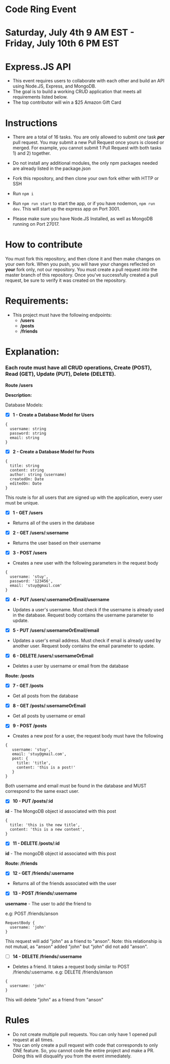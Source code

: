 # Code Ring Event

# Saturday, July 4th 9 AM EST - Friday, July 10th 6 PM EST

# Express.JS API

- This event requires users to collaborate with each other and build an API using Node.JS, Express, and MongoDB.
- The goal is to build a working CRUD application that meets all requirements listed below.
- The top contributor will win a $25 Amazon Gift Card

# Instructions

- There are a total of 16 tasks. You are only allowed to submit *one* task ***per*** pull request. You may submit a new Pull Request once yours is closed or merged. For example, you cannot submit 1 Pull Request with both tasks 1) and 2) together.

- Do not install any additional modules, the only npm packages needed are already listed in the package.json

- Fork this repository, and then clone your own fork either with HTTP or SSH

- Run `npm i`

- Run `npm run start` to start the app, or if you have nodemon, `npm run dev`. This will start up the express app on Port 3001.

- Please make sure you have Node.JS Installed, as well as MongoDB running on Port 27017.


# How to contribute

You must fork this repository, and then clone it and then make changes on your own fork. When you push, you will have your changes reflected on **your** fork only, not our repository. You must create a pull request *into* the master branch of this repository. Once you've successfully created a pull request, be sure to verify it was created on the repository. 

# Requirements:

- This project must have the following endpoints:
  - **/users**
  - **/posts**
  - **/friends**


# Explanation:

### Each route must have all CRUD operations, Create (POST), Read (GET), Update (PUT), Delete (DELETE).

**Route /users**

**Description:**

Database Models:

- [x] **1 - Create a Database Model for Users**

```
{
  username: string
  password: string
  email: string
}
```

- [x] **2 - Create a Database Model for Posts**
```
{
  title: string
  content: string
  author: string (username)
  createdOn: Date
  editedOn: Date
}
```

This route is for all users that are signed up with the application, every user must be unique.

- [x] **1 - GET /users**

- Returns all of the users in the database

- [x] **2 - GET /users/:username**

- Returns the user based on their username

- [x] **3 - POST /users**

- Creates a new user with the following parameters in the request body

```
{
  username: 'stuy',
  password: '123456',
  email: 'stuy@gmail.com'
}
```
 
- [X] **4 - PUT /users/:usernameOrEmail/username**

- Updates a user's username. Must check if the username is already used in the database. Request body contains the username parameter to update.

- [X] **5 - PUT /users/:usernameOrEmail/email**

- Updates a user's email address. Must check if email is already used by another user. Request body contains the email parameter to update.

- [X] **6 - DELETE /users/:usernameOrEmail**

- Deletes a user by username or email from the database

**Route: /posts**

- [x] **7 - GET /posts**

 - Get all posts from the database

- [X] **8 - GET /posts/:usernameOrEmail**

- Get all posts by username or email

- [X] **9 - POST /posts**

- Creates a new post for a user, the request body must have the following

```
{
   username: 'stuy',
   email: 'stuy@gmail.com',
   post: {
     title: 'title',
     content: 'this is a post!'
   }
}
```

Both username and email must be found in the database and MUST correspond to the same exact user.

- [X] **10 - PUT /posts/:id**

**id** - The MongoDB object id associated with this post

```
{
  title: 'this is the new title',
  content: 'this is a new content',
}
```

- [X] **11 - DELETE /posts/:id**

**id** - The mongoDB object id associated with this post


**Route: /friends**

- [X] **12 - GET /friends/:username**

- Returns all of the friends associated with the user

- [X] **13 - POST /friends/:username**

**username** - The user to add the friend to

e.g: POST /friends/anson

```
RequestBody {
  username: 'john'
}
```

This request will add "john" as a friend to "anson". Note: this relationship is not mutual, as "anson" added "john" but "john" did not add "anson".

- [ ] **14 - DELETE /friends/:username**

- Deletes a friend. It takes a request body similar to POST /friends/:username.
e.g: DELETE /friends/anson

```
{
  username: 'john'
}
```

This will delete "john" as a friend from "anson"

# Rules

- Do not create multiple pull requests. You can only have 1 opened pull request at all times.
- You can only create a pull request with code that corresponds to only ONE feature. So, you cannot code the entire project and make a PR. Doing this will disqualify you from the event immediately.

